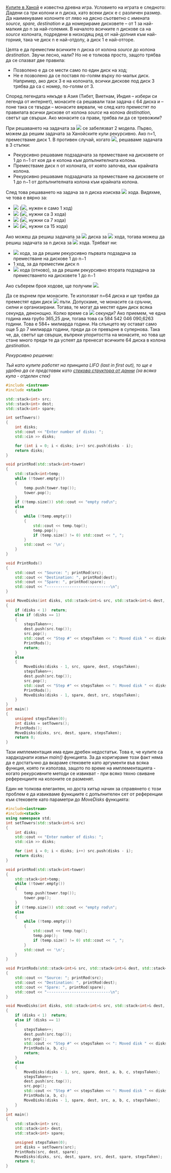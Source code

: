 [Кулите в Ханой](https://bg.wikipedia.org/wiki/%D0%A5%D0%B0%D0%BD%D0%BE%D0%B9%D1%81%D0%BA%D0%B0_%D0%BA%D1%83%D0%BB%D0%B0) е известна древна игра. Условието на играта е следното: Дадени са три колони и n диска, като всеки диск е с различен размер. Да наименуваме колоните от ляво на дясно съответно с имената *source, spare, destination* и да номерираме дисковете – от 1 за най-малкия до n за най-големия. В началото всичките n дискове са на *source* колоната, подредени в низходящ ред от най-долния към най-горния, така че диск n е най-отдолу, а диск 1 е най-отгоре.

Целта е да преместим всичките n диска от колона *source* до колона *destination*. Звучи лесно, нали? Но не е толкова просто, защото трябва да се спазват две правила:
- Позволено е да се мести само по един диск на ход;
- Не е позволено да се поставя по-голям върху по-малък диск. Например, ако диск 3 е на колоната, всички дискове под диск 3 трябва да са с номер, по-голям от 3.

Според легендата някъде в Азия (Тибет, Виетнам, Индия – избери си легенда от интернет), монасите са решавали тази задача с 64 диска и – поне така се твърди – монасите вярвали, че след като преместят по правилата всички дискове от колона *source* на колона *destination*, светът ще свърши. Ако монасите са прави, трябва ли да се тревожим?

При решаването на задачата за <img src="https://latex.codecogs.com/svg.latex?\Large&space;n=1,2,3,..."> се забелязват 2 модела. Първо, можем да решим задачата за Ханойските кули рекурсивно. Ако n=1, преместваме диск 1. В противен случай, когато <img src="https://latex.codecogs.com/svg.latex?\Large&space;n\ge{2}">, решаваме задачата в 3 стъпки:

- Рекурсивно решаваме подзадачата за преместване на дисковете от 1 до n−1 от коя да е колона към допълнителната колона.
- Преместваме диск n от колоната, от която започва, към крайната колона.
- Рекурсивно решаваме подзадачата за преместване на дисковете от 1 до n−1 от допълнителната колона към крайната колона.

След това решаването на задача за n диска изисква <img src="https://latex.codecogs.com/svg.latex?\Large&space;2^n-1"> хода. Видяхме, че това е вярно за:

- <img src="https://latex.codecogs.com/svg.latex?\Large&space;n=1"> (<img src="https://latex.codecogs.com/svg.latex?\Large&space;2^1-1=1">, нужен е само 1 ход)
- <img src="https://latex.codecogs.com/svg.latex?\Large&space;n=2"> (<img src="https://latex.codecogs.com/svg.latex?\Large&space;2^2-1=3">, нужни са 3 хода)
- <img src="https://latex.codecogs.com/svg.latex?\Large&space;n=3"> (<img src="https://latex.codecogs.com/svg.latex?\Large&space;2^3-1=7">, нужни са 7 хода)
- <img src="https://latex.codecogs.com/svg.latex?\Large&space;n=4"> (<img src="https://latex.codecogs.com/svg.latex?\Large&space;2^4-1=15">, нужни са 15 хода)

Ако можеш да решиш задачата за <img src="https://latex.codecogs.com/svg.latex?\Large&space;n-1"> диска за <img src="https://latex.codecogs.com/svg.latex?\Large&space;2^{n-1}-1"> хода, тогава можеш да решиш задачата за n диска за <img src="https://latex.codecogs.com/svg.latex?\Large&space;2^n-1"> хода. Трябват ни:

- <img src="https://latex.codecogs.com/svg.latex?\Large&space;2^{n-1}-1"> хода, за да решим рекурсивно първата подзадача за преместване на дискове 1 до n−1 
- 1  ход, за да преместим диск n 
- <img src="https://latex.codecogs.com/svg.latex?\Large&space;2^{n-1}-1"> хода (отново), за да решим рекурсивно втората подзадача за преместването на дисковете 1 до n−1 

Ако съберем броя ходове, ще получим <img src="https://latex.codecogs.com/svg.latex?\Large&space;2^n-1">.

Да се върнем при монасите. Те използват n=64 диска и ще трябва да преместят един диск <img src="https://latex.codecogs.com/svg.latex?\Large&space;2^{64}-1"> пъти. Допускаме, че монасите са сръчни, силни и организирани. Тогава, те могат да местят един диск всяка секунда, денонощно.
Колко време са <img src="https://latex.codecogs.com/svg.latex?\Large&space;2^{64}-1"> секунди? Ако приемем, че една година има грубо 365,25 дни, тогава това са 584 542 046 090,6263 години. Това е 584+ милиарда години. На слънцето му остават само още 5 до 7 милиарда години, преди да се превърне в супернова. Така че, да, светът ще свърши, въпреки упоритостта на монасите, но това ще стане много преди те да успеят да пренесат всичките 64 диска в колона *деstination*.

*Рекурсивно решение:*

*Тъй като кулите работят на принципа LIFO (last in first out), то ще е удобно да се представяк като [стекова структора от данни](https://bg.wikipedia.org/wiki/%D0%A1%D1%82%D0%B5%D0%BA_(%D1%81%D1%82%D1%80%D1%83%D0%BA%D1%82%D1%83%D1%80%D0%B0_%D0%BE%D1%82_%D0%B4%D0%B0%D0%BD%D0%BD%D0%B8)) (за всяка кула - отделен стек)*

```cpp
#include <iostream>
#include <stack>

std::stack<int> src;
std::stack<int> dest;
std::stack<int> spare;

int setTowers()
{
	int disks;
	std::cout << "Enter number of disks: ";
	std::cin >> disks;

	for (int i = 0; i < disks; i++) src.push(disks - i);
	return disks;
}

void printRod(std::stack<int>tower)
{
	std::stack<int>temp;
	while (!tower.empty())
	{
		temp.push(tower.top());
		tower.pop();
	}
	if (!temp.size()) std::cout << "empty rod\n";
	else
	{
		while (!temp.empty())
		{
			std::cout << temp.top();
			temp.pop();
			if (temp.size() != 0) std::cout << ", ";
		}
		std::cout << '\n';
	}
}

void PrintRods()
{
	std::cout << "Source: "; printRod(src);
	std::cout << "Destination: ", printRod(dest);
	std::cout << "Spare: ", printRod(spare);
	std::cout << "----------------------------\n";
}

void MoveDisks(int disks, std::stack<int>& src, std::stack<int>& dest, std::stack<int>& spare, unsigned& stepsTaken)
{
	if (disks < 1)  return;
	else if (disks == 1)
	{
		stepsTaken++;
		dest.push(src.top());
		src.pop();
		std::cout << "Step #" << stepsTaken << ": Moved disk " << disks << '\n';
		PrintRods();
		return;
	}
	else
	{
		MoveDisks(disks - 1, src, spare, dest, stepsTaken);
		stepsTaken++;
		dest.push(src.top());
		src.pop();
		std::cout << "Step #" << stepsTaken << ": Moved disk " << disks << '\n';
		PrintRods();
		MoveDisks(disks - 1, spare, dest, src, stepsTaken);
	}
}
int main()
{
	unsigned stepsTaken(0);
	int disks = setTowers();
	PrintRods();
	MoveDisks(disks, src, dest, spare, stepsTaken);
	return 0;
}
```

Тази имплементация има един дребен недостатък. Това е, че кулите са хардкоднати извън *main()* функцията. За да коригираме този факт няма да е достатъчно да вкараме стековете като аргументи във всяка функция, която ги използва, защото по време на имплементацията - когато рекурсивните методи се извикват - при всяко тяхно свиване референциите на колоните се разменят.

Един не толкова елегантен, но доста хитър начин за справянето с този проблем е да извикваме функциите с допълнителен сет от референции към стековете като параметри до *MoveDisks* функцията:

```cpp
#include<iostream>
#include<stack>
using namespace std;
int setTowers(std::stack<int>& src)
{
	int disks;
	std::cout << "Enter number of disks: ";
	std::cin >> disks;

	for (int i = 0; i < disks; i++) src.push(disks - i);
	return disks;
}

void printRod(std::stack<int>tower)
{
	std::stack<int>temp;
	while (!tower.empty())
	{
		temp.push(tower.top());
		tower.pop();
	}
	if (!temp.size()) std::cout << "empty rod\n";
	else
	{
		while (!temp.empty())
		{
			std::cout << temp.top();
			temp.pop();
			if (temp.size() != 0) std::cout << ", ";
		}
		std::cout << '\n';
	}
}

void PrintRods(std::stack<int>& src, std::stack<int>& dest, std::stack<int>& spare)
{
	std::cout << "Source: "; printRod(src);
	std::cout << "Destination: ", printRod(dest);
	std::cout << "Spare: ", printRod(spare);
	std::cout << "----------------------------\n";
}

void MoveDisks(int disks, std::stack<int>& src, std::stack<int>& dest, std::stack<int>& spare, std::stack<int>&a, std::stack<int>&b, std::stack<int>&c, unsigned& stepsTaken)
{
	if (disks < 1)  return;
	else if (disks == 1)
	{
		stepsTaken++;
		dest.push(src.top());
		src.pop();
		std::cout << "Step #" << stepsTaken << ": Moved disk " << disks << '\n';
		PrintRods(a, b, c);
		return;
	}
	else
	{
		MoveDisks(disks - 1, src, spare, dest, a, b, c, stepsTaken);
		stepsTaken++;
		dest.push(src.top());
		src.pop();
		std::cout << "Step #" << stepsTaken << ": Moved disk " << disks << '\n';
		PrintRods(a, b, c);
		MoveDisks(disks - 1, spare, dest, src, a, b, c, stepsTaken);
	}
}
int main()
{
	std::stack<int> src;
	std::stack<int> dest;
	std::stack<int> spare;

	unsigned stepsTaken(0);
	int disks = setTowers(src);
	PrintRods(src, dest, spare);
	MoveDisks(disks, src, dest, spare, src, dest, spare, stepsTaken);
	return 0;
}
```
